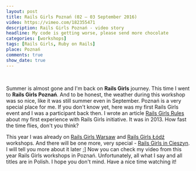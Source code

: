 ```yaml
---
layout: post
title: Rails Girls Poznań (02 – 03 September 2016)
video: https://vimeo.com/182355471
description: Rails Girls Poznań - video story
headline: My code is getting worse, please send more chocolate
categories: [workshops]
tags: [Rails Girls, Ruby on Rails]
place: Poznań
comments: true
show_date: true
---
```


<br>

Summer is almost gone and I'm back on **Rails Girls** journey. This time I went to **Rails Girls Poznań**. And to be honest, the weather during this workshop was so nice, like it was still summer even in September. Poznań is a very special place for me. If you don't know yet, here was my first Rails Girls event and I was a participant back then. I wrote an article <a href="{{ site.baseurl }}/rails-girls-rules" title="Rails Girls Poznań - Me as a participant">Rails Girls Rules</a> about my first experience with Rails Girls initiative. It was in 2013. How fast the time flies, don't you think?

This year I was already on <a href="{{ site.baseurl }}/rails-girls-warsaw-2016" title="Rails Girls Warsaw - video story">Rails Girls Warsaw</a> and <a href="{{ site.baseurl }}/rails-girls-lodz" title="Rails Girls Łódź - video story">Rails Girls Łódź</a> workshops. And there will be one more, very special - <a href="{{ site.baseurl }}/rails-girls-cieszyn" title="Rails Girls Cieszyn">Rails Girls in Cieszyn</a>. I will tell you more about it later ;] Now you can check my video from this year Rails Girls workshops in Poznań. Unfortunately, all what I say and all titles are in Polish. I hope you don't mind. Have a nice time watching it!
